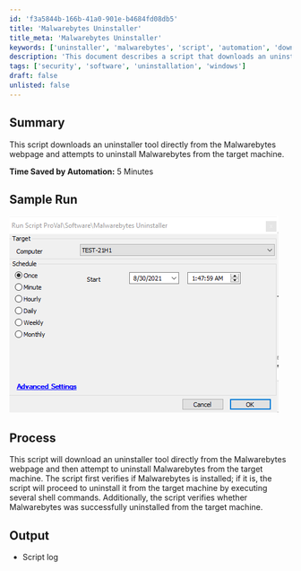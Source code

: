 ```yaml
---
id: 'f3a5844b-166b-41a0-901e-b4684fd08db5'
title: 'Malwarebytes Uninstaller'
title_meta: 'Malwarebytes Uninstaller'
keywords: ['uninstaller', 'malwarebytes', 'script', 'automation', 'download']
description: 'This document describes a script that downloads an uninstaller tool from the Malwarebytes webpage and automates the uninstallation process of Malwarebytes from a target machine, saving time and ensuring successful removal.'
tags: ['security', 'software', 'uninstallation', 'windows']
draft: false
unlisted: false
---
```


## Summary

This script downloads an uninstaller tool directly from the Malwarebytes webpage and attempts to uninstall Malwarebytes from the target machine.

**Time Saved by Automation:** 5 Minutes

## Sample Run

![Sample Run](../../../static/img/Malwarebytes-Uninstaller/image_1.png)

## Process

This script will download an uninstaller tool directly from the Malwarebytes webpage and then attempt to uninstall Malwarebytes from the target machine. The script first verifies if Malwarebytes is installed; if it is, the script will proceed to uninstall it from the target machine by executing several shell commands. Additionally, the script verifies whether Malwarebytes was successfully uninstalled from the target machine.

## Output

- Script log



